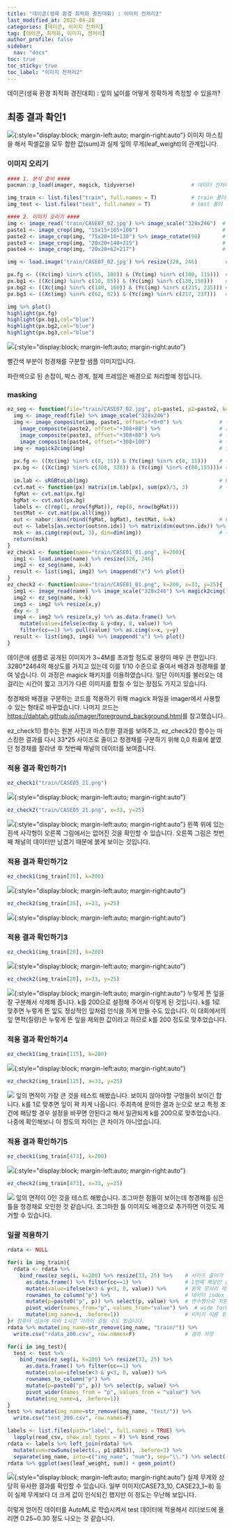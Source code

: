 ```yaml
---
title: "데이콘(생육 환경 최적화 경진대회) : 이미지 전처리2"
last_modified_at: 2022-04-20
categories: [데이콘, 이미지 전처리]
tag: [데이콘, 최적화, 이미지, 전처리]
author_profile: false
sidebar:
  nav: "docs"
toc: true
toc_sticky: true
toc_label: "이미지 전처리2"
---
```


<div class="notice--success">

데이콘(생육 환경 최적화 경진대회) : 잎의 넓이를 어떻게 정확하게 측정할 수 있을까?

</div>

## 최종 결과 확인1

![](https://raw.githubusercontent.com/cysics/cysics.github.io/master/_posts/2022-04-20-digitizing_files/figure-gfm/apply-1.png){:style="display:block; margin-left:auto; margin-right:auto"}
이미지 마스킹을 해서 픽셀값을 모두 합한 값(sum)과 실제 잎의 무게(leaf\_weight)의 관계입니다.

### 이미지 오리기

``` r
#### 1. 분석 준비 ####
pacman::p_load(imager, magick, tidyverse)                  # 데이터 전처리 관련 패키지

img_train <- list.files("train", full.names = T)           # train 폴더 속 이미지 이름
img_test <- list.files("test", full.names = T)             # test 폴더 속 이미지 이름

#### 2. 이미지 오리기 ####
img <- image_read('train/CASE07_02.jpg') %>% image_scale("328x246")  # magick 패키지 활용
paste1 <- image_crop(img, "15x15+165+100")                           # 청경채
paste2 <- image_crop(img, "75x20+10+130") %>% image_rotate(90)       # 손잡이
paste3 <- image_crop(img, "20x20+140+215")                           # 경계
paste4 <- image_crop(img, "20x20+62+217")                            # 철제 프레임

img <- load.image('train/CASE07_02.jpg') %>% resize(328, 246)         # imager 패키지 활용

px.fg <- ((Xc(img) %inr% c(165, 180)) & (Yc(img) %inr% c(100, 115)))  # 청경채
px.bg1 <- ((Xc(img) %inr% c(10, 85)) & (Yc(img) %inr% c(130,150)))    # 손잡이
px.bg2 <- ((Xc(img) %inr% c(140, 160)) & (Yc(img) %inr% c(215, 235))) # 경계
px.bg3 <- ((Xc(img) %inr% c(62, 82)) & (Yc(img) %inr% c(217, 237)))   # 철제 프레임

img %>% plot()
highlight(px.fg)
highlight(px.bg1,col="blue")
highlight(px.bg2,col="blue")
highlight(px.bg3,col="blue")
```

![](https://raw.githubusercontent.com/cysics/cysics.github.io/master/_posts/2022-04-20-digitizing_files/figure-gfm/preprocessing-1.jpg){:style="display:block; margin-left:auto; margin-right:auto"}

빨간색 부분이 청경채를 구분할 샘플 이미지입니다.

파란색으로 된 손잡이, 박스 경계, 철제 프레임은 배경으로 처리할예
정입니다.

### masking

``` r
ez_seg <- function(file="train/CASE07_02.jpg", p1=paste1, p2=paste2, k=1){
  img <- image_read(file) %>% image_scale("328x246")
  img <- image_composite(img, paste1, offset="+0+0") %>%            # 청경채 붙이기
    image_composite(paste2, offset="+308+80") %>%                   # 손잡이 붙이기
    image_composite(paste3, offset="+308+80") %>%                   # 박스 경계 붙이기
    image_composite(paste4, offset="+308+100")                      # 철제 프레임 붙이기
  img <- magick2cimg(img)                                           # imager 데이터로 변경
  
  px.fg <- ((Xc(img) %inr% c(0, 15)) & (Yc(img) %inr% c(0, 15)))    # 청경채 좌표
  px.bg <- ((Xc(img) %inr% c(308, 328)) & (Yc(img) %inr% c(80,155)))# 배경들 좌표
  
  im.lab <- sRGBtoLab(img)                                          # RGB를 CIELAB로
  cvt.mat <- function(px) matrix(im.lab[px], sum(px)/3, 3)          # 이하코드는 잘...
  fgMat <- cvt.mat(px.fg)
  bgMat <- cvt.mat(px.bg)
  labels <- c(rep(1, nrow(fgMat)), rep(0, nrow(bgMat)))
  testMat <- cvt.mat(px.all(img))
  out <- nabor::knn(rbind(fgMat, bgMat), testMat, k=k)              # knn 적용
  out <- labels[as.vector(out$nn.idx)] %>% matrix(dim(out$nn.idx)) %>% rowMeans
  msk <- as.cimg(rep(out, 3), dim=dim(img))                         # 마스크로 만들기
  return(msk) 
}
ez_check1 <- function(name="train/CASE01_01.png", k=200){
  img1 <- load.image(name) %>% resize(328, 246) 
  img2 <- ez_seg(name, k=k) 
  result <- list(img1, img2) %>% imappend("x") %>% plot()
}
ez_check2 <- function(name="train/CASE01_01.png", k=200, x=33, y=25){
  img1 <- image_read(name) %>% image_scale("328x246") %>% magick2cimg()
  img2 <- ez_seg(name, k=k) 
  img3 <- img2 %>% resize(x,y)
  dxy <- 3
  img4 <- img2 %>% resize(x,y) %>% as.data.frame() %>% 
    mutate(value=ifelse(x<dxy & y<dxy, 0, value)) %>% 
    filter(cc==1) %>% pull(value) %>% as.cimg(x=x, y=y)
  result <- list(img3, img4) %>% imappend("x") %>% plot()
}
```

데이콘에 샘플로 공개된 이미지가 3\~4M를 초과할 정도로 용량이 매우 큰
편입니다. 3280\*2464의 해상도를 가지고 있는데 이를 1/10 수준으로 줄여서
배경과 청경채를 붙여 넣습니다. 이 과정은 magick 패키지를 이용하였습니다.
일단 이미지를 불러오는 데 걸리는 시간이 짧고 크기가 다른 이미지를 합칠
수 있는 장점도 가지고 있습니다.

청경채와 배경을 구분하는 코드를 적용하기 위해 magick 파일을 imager에서
사용할 수 있는 형태로 바꾸었습니다. 나머지 코드는
<https://dahtah.github.io/imager/foreground_background.html>를
참고했습니다.

ez\_check1() 함수는 원본 사진과 마스킹한 결과를 보여주고, ez\_check2()
함수는 마스킹한 결과를 다시 33\*25 사이즈로 줄이고 청경채를 구분하기
위해 0,0 좌표에 붙였던 청경채를 잘라낸 후 첫번째 채널의 데이터를
보여줍니다.

### 적용 결과 확인하기1

``` r
ez_check1("train/CASE05_21.png")
```

![](https://raw.githubusercontent.com/cysics/cysics.github.io/master/_posts/2022-04-20-digitizing_files/figure-gfm/result1-1.jpg){:style="display:block; margin-left:auto; margin-right:auto"}

``` r
ez_check2("train/CASE05_21.png", x=33, y=25)
```

![](https://raw.githubusercontent.com/cysics/cysics.github.io/master/_posts/2022-04-20-digitizing_files/figure-gfm/result2-1.jpg){:style="display:block; margin-left:auto; margin-right:auto"}
왼쪽 위에 있는 흰색 사각형이 오른쪽 그림에서는 없어진 것을 확인할 수
있습니다. 오른쪽 그림은 첫번째 채널의 데이터만 남겼기 때문에 붉게 보이는
것입니다.

### 적용 결과 확인하기2

``` r
ez_check1(img_train[35], k=200)
```

![](https://raw.githubusercontent.com/cysics/cysics.github.io/master/_posts/2022-04-20-digitizing_files/figure-gfm/result3-1.jpg){:style="display:block; margin-left:auto; margin-right:auto"}

``` r
ez_check2(img_train[35], x=33, y=25)
```

![](https://raw.githubusercontent.com/cysics/cysics.github.io/master/_posts/2022-04-20-digitizing_files/figure-gfm/result4-1.jpg){:style="display:block; margin-left:auto; margin-right:auto"}

### 적용 결과 확인하기3

``` r
ez_check1(img_train[20], k=200)
```

![](https://raw.githubusercontent.com/cysics/cysics.github.io/master/_posts/2022-04-20-digitizing_files/figure-gfm/result5-1.jpg){:style="display:block; margin-left:auto; margin-right:auto"}

``` r
ez_check2(img_train[20], x=33, y=25)
```

![](https://raw.githubusercontent.com/cysics/cysics.github.io/master/_posts/2022-04-20-digitizing_files/figure-gfm/result6-1.jpg){:style="display:block; margin-left:auto; margin-right:auto"}
누렇게 뜬 잎을 잘 구분해서 삭제해 줍니다. k를 200으로 설정해 주어서 이렇게 된
것입니다. k를 1로 맞추면 누렇게 뜬 잎도 정상적인 잎처럼 인식을 하게 만들
수도 있습니다. 이 대회에서의 잎 면적(질량)은 누렇게 뜬 잎을 제외한
값이라고 하므로 k를 200 정도로 맞추었습니다.

### 적용 결과 확인하기4

``` r
ez_check1(img_train[115], k=200)
```

![](https://raw.githubusercontent.com/cysics/cysics.github.io/master/_posts/2022-04-20-digitizing_files/figure-gfm/result7-1.jpg){:style="display:block; margin-left:auto; margin-right:auto"}

``` r
ez_check2(img_train[115], x=33, y=25)
```

![](2022-04-20-digitizing_files/figure-gfm/result8-1.png)<!-- --> 잎의
면적이 가장 큰 것을 테스트 해봤습니다. 보이지 않아야할 구멍들이 보이긴
합니다. k를 1로 맞추면 잎이 꽉 차게 나옵니다. 주최측에 문의한 결과
눈으로 보고 특정 조건에 해당할 경우 설정을 바꾸면 안된다고 해서 일관되게
k를 200으로 맞추었습니다. 나중에 확인해보니 이 정도의 차이는 큰 차이가
아니었습니다.

### 적용 결과 확인하기5

``` r
ez_check1(img_train[473], k=200)
```

![](https://raw.githubusercontent.com/cysics/cysics.github.io/master/_posts/2022-04-20-digitizing_files/figure-gfm/result9-1.jpg){:style="display:block; margin-left:auto; margin-right:auto"}

``` r
ez_check2(img_train[473], x=33, y=25)
```

![](2022-04-20-digitizing_files/figure-gfm/result10-1.png)<!-- --> 잎의
면적이 0인 것을 테스트 해봤습니다. 조그마한 점들이 보이는데 청경채를
심은 틀을 청경채로 오인한 것 같습니다. 조그마한 틀 이미지도 배경으로
추가하면 이것도 제거할 수 있습니다.

### 일괄 적용하기

``` r
rdata <- NULL

for(i in img_train){
  rdata <- rdata %>% 
    bind_rows(ez_seg(i, k=200) %>% resize(33, 25) %>%    # 사이즈 줄이기
      as.data.frame() %>% filter(cc==1) %>%              # 1번째 채널만 선택
      mutate(value=ifelse(x<3 & y<3, 0, value)) %>%      # 왼목 모서리 제거
      rownames_to_column("p") %>%                        # 데이터 index
      mutate(p=paste0("p", p)) %>% select(p, value) %>%  # 변수명으로 치환
      pivot_wider(names_from="p", values_from="value") %>%  # wide form으로
      mutate(img_name=i, .before=1))                     # 이미지 이름 포함
}# 컴퓨터 성능에 따라 1시간 가까이 걸릴 수도 있습니다.
rdata %>% mutate(img_name=str_remove(img_name, "train/")) %>% 
  write.csv("rdata_200.csv", row.names=F)                # 결과 저장

for(i in img_test){
  test <- test %>% 
    bind_rows(ez_seg(i, k=200) %>% resize(33, 25) %>% 
      as.data.frame() %>% filter(cc==1) %>% 
      mutate(value=ifelse(x<3 & y<3, 0, value)) %>% 
      rownames_to_column("p") %>% 
      mutate(p=paste0("p", p)) %>% select(p, value) %>% 
      pivot_wider(names_from = "p", values_from = "value") %>% 
      mutate(img_name=i, .before=1)) 
}
test %>% mutate(img_name=str_remove(img_name, "test/")) %>% 
  write.csv("test_200.csv", row.names=F)

labels <- list.files(path="label", full.names = TRUE) %>% 
  lapply(read_csv, show_col_types = F) %>% bind_rows 
rdata <- labels %>% left_join(rdata) %>% 
  mutate(sum=rowSums(select(., p1:p825)), .before=3) %>% 
  separate(img_name, into=c("img_name", "num"), sep="\\.") %>% select(-num)
rdata %>% ggplot(aes(leaf_weight, sum)) + geom_point()
```

![](https://raw.githubusercontent.com/cysics/cysics.github.io/master/_posts/2022-04-20-digitizing_files/figure-gfm/apply-1.png){:style="display:block; margin-left:auto; margin-right:auto"}
실제 무게와 상당히 유사한 결과를 확인할 수 있습니다. 일부 이미지(CASE73\_10,
CASE23\_1\~8) 등이 실제 무게보다 더 크게 값이 인식되긴 했지만 이 정도는
무난해 보입니다.

이렇게 얻어진 데이터를 AutoML로 학습시켜서 test 데이터에 적용해서
리더보드에 올리면 0.25\~0.30 정도 나오는 것 같습니다.
